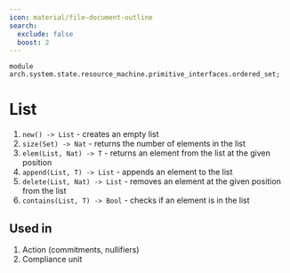 ```yaml
---
icon: material/file-document-outline
search:
  exclude: false
  boost: 2
---
```


```juvix
module arch.system.state.resource_machine.primitive_interfaces.ordered_set;
```

# List

1. `new() -> List` - creates an empty list
2. `size(Set) -> Nat` - returns the number of elements in the list
3. `elem(List, Nat) -> T` - returns an element from the list at the given position
4. `append(List, T) -> List` - appends an element to the list
5. `delete(List, Nat) -> List` - removes an element at the given position from the list
6. `contains(List, T) -> Bool` - checks if an element is in the list

## Used in
1. Action (commitments, nullifiers)
2. Compliance unit